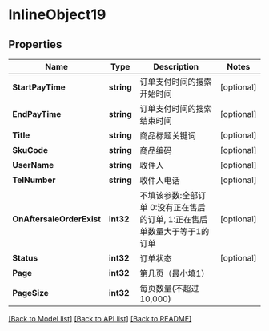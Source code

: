 # InlineObject19

## Properties

Name | Type | Description | Notes
------------ | ------------- | ------------- | -------------
**StartPayTime** | **string** | 订单支付时间的搜索开始时间 | [optional] 
**EndPayTime** | **string** | 订单支付时间的搜索结束时间 | [optional] 
**Title** | **string** | 商品标题关键词 | [optional] 
**SkuCode** | **string** | 商品编码 | [optional] 
**UserName** | **string** | 收件人 | [optional] 
**TelNumber** | **string** | 收件人电话 | [optional] 
**OnAftersaleOrderExist** | **int32** | 不填该参数:全部订单 0:没有正在售后的订单, 1:正在售后单数量大于等于1的订单 | [optional] 
**Status** | **int32** | 订单状态 | [optional] 
**Page** | **int32** | 第几页（最小填1） | 
**PageSize** | **int32** | 每页数量(不超过10,000) | 

[[Back to Model list]](../README.md#documentation-for-models) [[Back to API list]](../README.md#documentation-for-api-endpoints) [[Back to README]](../README.md)


